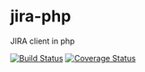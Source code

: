 jira-php
========

JIRA client in php

[![Build Status](https://travis-ci.org/webbj74/jira-php.svg?branch=master)](https://travis-ci.org/webbj74/jira-php) [![Coverage Status](https://coveralls.io/repos/webbj74/jira-php/badge.png)](https://coveralls.io/r/webbj74/jira-php)
 
